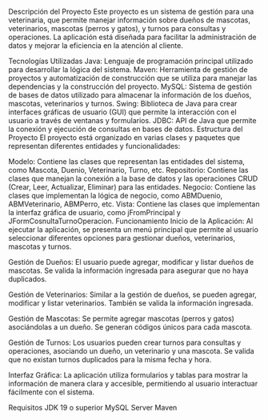 Descripción del Proyecto
Este proyecto es un sistema de gestión para una veterinaria, que permite manejar información sobre dueños de mascotas, veterinarios, mascotas (perros y gatos), y turnos para consultas y operaciones. La aplicación está diseñada para facilitar la administración de datos y mejorar la eficiencia en la atención al cliente.

Tecnologías Utilizadas
Java: Lenguaje de programación principal utilizado para desarrollar la lógica del sistema.
Maven: Herramienta de gestión de proyectos y automatización de construcción que se utiliza para manejar las dependencias y la construcción del proyecto.
MySQL: Sistema de gestión de bases de datos utilizado para almacenar la información de los dueños, mascotas, veterinarios y turnos.
Swing: Biblioteca de Java para crear interfaces gráficas de usuario (GUI) que permite la interacción con el usuario a través de ventanas y formularios.
JDBC: API de Java que permite la conexión y ejecución de consultas en bases de datos.
Estructura del Proyecto
El proyecto está organizado en varias clases y paquetes que representan diferentes entidades y funcionalidades:

Modelo: Contiene las clases que representan las entidades del sistema, como Mascota, Duenio, Veterinario, Turno, etc.
Repositorio: Contiene las clases que manejan la conexión a la base de datos y las operaciones CRUD (Crear, Leer, Actualizar, Eliminar) para las entidades.
Negocio: Contiene las clases que implementan la lógica de negocio, como ABMDuenio, ABMVeterinario, ABMPerro, etc.
Vista: Contiene las clases que implementan la interfaz gráfica de usuario, como jFromPrincipal y JFormCosnultaTurnoOperacion.
Funcionamiento
Inicio de la Aplicación: Al ejecutar la aplicación, se presenta un menú principal que permite al usuario seleccionar diferentes opciones para gestionar dueños, veterinarios, mascotas y turnos.

Gestión de Dueños: El usuario puede agregar, modificar y listar dueños de mascotas. Se valida la información ingresada para asegurar que no haya duplicados.

Gestión de Veterinarios: Similar a la gestión de dueños, se pueden agregar, modificar y listar veterinarios. También se valida la información ingresada.

Gestión de Mascotas: Se permite agregar mascotas (perros y gatos) asociándolas a un dueño. Se generan códigos únicos para cada mascota.

Gestión de Turnos: Los usuarios pueden crear turnos para consultas y operaciones, asociando un dueño, un veterinario y una mascota. Se valida que no existan turnos duplicados para la misma fecha y hora.

Interfaz Gráfica: La aplicación utiliza formularios y tablas para mostrar la información de manera clara y accesible, permitiendo al usuario interactuar fácilmente con el sistema.

Requisitos
JDK 19 o superior
MySQL Server
Maven
